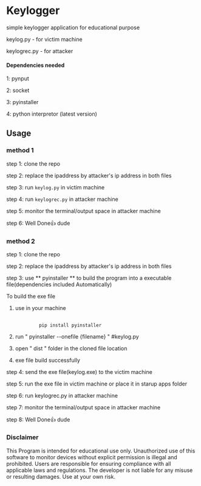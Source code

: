 
# Keylogger

simple keylogger application for educational purpose

keylog.py    -  for victim machine

keylogrec.py -  for attacker

#### Dependencies needed

1: pynput

2: socket

3: pyinstaller

4: python interpretor (latest version)

## Usage
### method 1

step 1: clone the repo 

step 2: replace the ipaddress by attacker's ip address in both files

step 3: run `keylog.py` in victim machine

step 4: run `keylogrec.py` in attacker machine

step 5: monitor the terminal/output space in attacker machine

step 6: Well Done👍 dude


### method 2

step 1: clone the repo 

step 2: replace the ipaddress by attacker's ip address in both files

step 3: use ** pyinstaller ** to build the program into a executable file(dependencies included Automatically)

To build the exe file

1. use  in your machine
##
                pip install pyinstaller

2. run "  pyinstaller --onefile {filename} "  #keylog.py

3. open " dist " folder in the cloned file location

4. exe file build successfully

step 4: send the exe file(keylog.exe) to the victim machine

step 5: run the exe file in victim machine or place it in starup apps folder 

step 6: run keylogrec.py in attacker machine

step 7: monitor the terminal/output space in attacker machine

step 8: Well Done👍 dude


### Disclaimer

This Program is intended for educational use only. Unauthorized use of this software to monitor devices without explicit permission is illegal and prohibited. Users are responsible for ensuring compliance with all applicable laws and regulations. The developer is not liable for any misuse or resulting damages. Use at your own risk.
